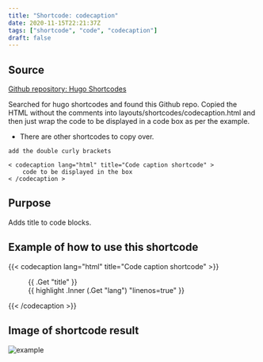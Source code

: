 ```yaml
---
title: "Shortcode: codecaption"
date: 2020-11-15T22:21:37Z
tags: ["shortcode", "code", "codecaption"]
draft: false
---
```

## Source
[Github repository: Hugo Shortcodes](https://github.com/parsiya/Hugo-Shortcodes)

Searched for hugo shortcodes and found this Github repo. Copied the HTML without the comments into layouts/shortcodes/codecaption.html and then just wrap the code to be displayed in a code box as per the example.

* There are other shortcodes to copy over.

```
add the double curly brackets

< codecaption lang="html" title="Code caption shortcode" >
    code to be displayed in the box
< /codecaption >
```
## Purpose
Adds title to code blocks.
## Example of how to use this shortcode
{{< codecaption lang="html" title="Code caption shortcode" >}}
<figure class="code">
  <figcaption>
    <span>{{ .Get "title" }}</span>
  </figcaption>
  <div class="codewrapper">
    {{ highlight .Inner (.Get "lang") "linenos=true" }}
  </div>
</figure>
{{< /codecaption >}}

## Image of shortcode result

![example](/codecaption1.jpg)